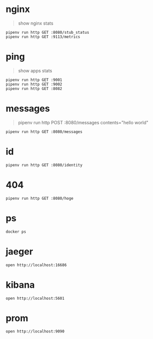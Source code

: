 # nginx
> show nginx stats

    pipenv run http GET :8080/stub_status
    pipenv run http GET :9113/metrics

# ping
> show apps stats

    pipenv run http GET :9001
    pipenv run http GET :9002
    pipenv run http GET :8082

# messages
> pipenv run http POST :8080/messages contents="hello world"

    pipenv run http GET :8080/messages

# id

    pipenv run http GET :8080/identity

# 404

    pipenv run http GET :8080/hoge

# ps

    docker ps

# jaeger

    open http://localhost:16686

# kibana

    open http://localhost:5601

# prom

    open http://localhost:9090
